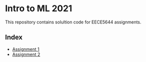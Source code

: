 # Intro to ML 2021

This repository contains solultion code for EECE5644 assignments.

## Index

- [Assignment 1](https://github.com/knipegp/intro-to-ml-2021/tree/master/intro_to_ml_2021/asg_1)
- [Assignment 2](https://github.com/knipegp/intro-to-ml-2021/tree/master/intro_to_ml_2021/asg_2)
